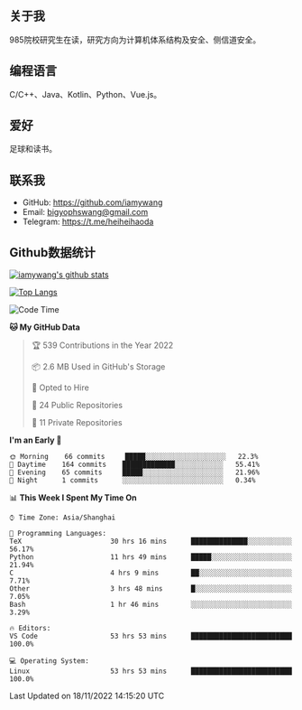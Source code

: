 ## 关于我

985院校研究生在读，研究方向为计算机体系结构及安全、侧信道安全。

## 编程语言

C/C++、Java、Kotlin、Python、Vue.js。

## 爱好

足球和读书。

## 联系我

- GitHub: https://github.com/iamywang
- Email: bigyophswang@gmail.com
- Telegram: https://t.me/heiheihaoda

## Github数据统计

[![iamywang's github stats](https://github-readme-stats.vercel.app/api?username=iamywang&count_private=true&show_icons=true)]()

[![Top Langs](https://github-readme-stats.vercel.app/api/top-langs/?username=iamywang&layout=compact)]()

<!--START_SECTION:waka-->
![Code Time](http://img.shields.io/badge/Code%20Time-603%20hrs%2020%20mins-blue)

**🐱 My GitHub Data** 

> 🏆 539 Contributions in the Year 2022
 > 
> 📦 2.6 MB Used in GitHub's Storage 
 > 
> 💼 Opted to Hire
 > 
> 📜 24 Public Repositories 
 > 
> 🔑 11 Private Repositories  
 > 
**I'm an Early 🐤** 

```text
🌞 Morning    66 commits     █████░░░░░░░░░░░░░░░░░░░░   22.3% 
🌆 Daytime    164 commits    █████████████░░░░░░░░░░░░   55.41% 
🌃 Evening    65 commits     █████░░░░░░░░░░░░░░░░░░░░   21.96% 
🌙 Night      1 commits      ░░░░░░░░░░░░░░░░░░░░░░░░░   0.34%

```


📊 **This Week I Spent My Time On** 

```text
⌚︎ Time Zone: Asia/Shanghai

💬 Programming Languages: 
TeX                      30 hrs 16 mins      ██████████████░░░░░░░░░░░   56.17% 
Python                   11 hrs 49 mins      █████░░░░░░░░░░░░░░░░░░░░   21.94% 
C                        4 hrs 9 mins        ██░░░░░░░░░░░░░░░░░░░░░░░   7.71% 
Other                    3 hrs 48 mins       █░░░░░░░░░░░░░░░░░░░░░░░░   7.05% 
Bash                     1 hr 46 mins        ░░░░░░░░░░░░░░░░░░░░░░░░░   3.29%

🔥 Editors: 
VS Code                  53 hrs 53 mins      █████████████████████████   100.0%

💻 Operating System: 
Linux                    53 hrs 53 mins      █████████████████████████   100.0%

```


 Last Updated on 18/11/2022 14:15:20 UTC
<!--END_SECTION:waka-->
